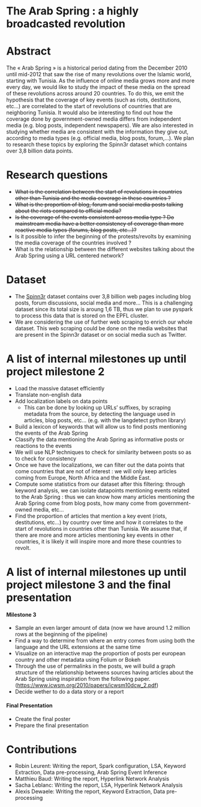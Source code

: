 # The Arab Spring : a highly broadcasted revolution

# Abstract
The « Arab Spring » is a historical period dating from the December 2010 until mid-2012 that saw the rise of many revolutions over the Islamic world, starting with Tunisia. As the influence of online media grows more and more every day, we would like to study the impact of these media on the spread of these revolutions across around 20 countries. To do this, we emit the hypothesis that the coverage of key events (such as riots, destitutions, etc…) are correlated to the start of revolutions of countries that are neighboring Tunisia. It would also be interesting to find out how the coverage done by government-owned media differs from independent media (e.g. blog posts, independent newspapers). We are also interested in studying whether media are consistent with the information they give out, according to media types (e.g. official media, blog posts, forum,…). We plan to research these topics by exploring the Spinn3r dataset which contains over 3,8 billion data points.

# Research questions
* ~~What is the correlation between the start of revolutions in countries other than Tunisia and the media coverage in these countries ?~~
* ~~What is the proportion of blog, forum and social media posts talking about the riots compared to official media?~~
* ~~Is the coverage of the events consistent across media type ? Do mainstream media have a better consistency of coverage than more reactive media types (forums, blog posts, etc…)?~~
* Is it possible to infer the beginning of the protests/revolts by examining the media coverage of the countries involved ?
* What is the relationship between the different websites talking about the Arab Spring using a URL centered network?


# Dataset
* The [Spinn3r](https://www.icwsm.org/data/) dataset contains over 3,8 billion web pages including blog posts, forum discussions, social media and more... This is a challenging dataset since its total size is aroung 1,6 TB, thus we plan to use pyspark to process this data that is stored on the EPFL cluster.
* We are considering the use of further web scraping to enrich our whole dataset. This web scraping could be done on the media websites that are present in the Spinn3r dataset or on social media such as Twitter.

# A list of internal milestones up until project milestone 2
* Load the massive dataset efficiently
* Translate non-english data
* Add localization labels on data points
    * This can be done by looking up URLs’ suffixes, by scraping metadata from the source, by detecting the language used in articles, blog posts, etc… (e.g. with the langdetect python library)
* Build a lexicon of keywords that will allow us to find posts mentioning the events of the Arab Spring
* Classify the data mentioning the Arab Spring as informative posts or reactions to the events
* We will use NLP techniques to check for similarity between posts so as to check for consistency
* Once we have the localizations, we can filter out the data points that come countries that are not of interest : we will only keep articles coming from Europe, North Africa and the Middle East.
* Compute some statistics from our dataset after this filtering: through keyword analysis, we can isolate datapoints mentioning events related to the Arab Spring : thus we can know how many articles mentioning the Arab Spring come from blog posts, how many come from government-owned media, etc…
* Find the proportion of articles that mention a key event (riots, destitutions, etc…) by country over time and how it correlates to the start of revolutions in countries other than Tunisia. We assume that, if there are more and more articles mentioning key events in other countries, it is likely it will inspire more and more these countries to revolt.

# A list of internal milestones up until project milestone 3 and the final presentation
#### Milestone 3
* Sample an even larger amount of data (now we have around 1.2 million rows at the beginning of the pipeline)
* Find a way to determine from where an entry comes from using both the language and the URL extensions at the same time
* Visualize on an interactive map the proportion of posts per european country and other metadata using Folium or Bokeh
* Through the use of permalinks in the posts, we will build a graph structure of the relationship betweens sources having articles about the Arab Spring using inspiration from the following paper.(https://www.icwsm.org/2010/papers/icwsm10dcw_2.pdf)
* Decide wether to do a data story or a report

#### Final Presentation 
* Create the final poster
* Prepare the final presentation

# Contributions

* Robin Leurent: Writing the report, Spark configuration, LSA, Keyword Extraction, Data pre-processing, Arab Spring Event Inference
* Matthieu Baud: Writing the report, Hyperlink Network Analysis
* Sacha Leblanc: Writing the report, LSA, Hyperlink Network Analysis
* Alexis Dewaele: Writing the report, Keyword Extraction, Data pre-processing 